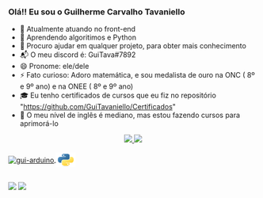 ### Olá!! Eu sou o Guilherme Carvalho Tavaniello

- 🔭 Atualmente atuando no front-end
- 🌱 Aprendendo algoritimos e Python
- 👯 Procuro ajudar em qualquer projeto, para obter mais conhecimento
- 📬 O meu discord é: GuiTava#7892
- 😄 Pronome: ele/dele
- ⚡ Fato curioso: Adoro matemática, e sou medalista de ouro na ONC ( 8º e 9º ano) e na ONEE ( 8º e 9º ano)
- 🎓 Eu tenho certificados de cursos que eu fiz no repositório "https://github.com/GuiTavaniello/Certificados"
- 📕 O meu nível de inglês é mediano, mas estou fazendo cursos para aprimorá-lo

<div align="center">
  <a href="https://github.com/GuiTavaniello">
  <img height="180em" src="https://github-readme-stats.vercel.app/api?username=GuiTavaniello&show_icons=true&theme=dark&include_all_commits=true&count_private=true"/>
  <img height="180em" src="https://github-readme-stats.vercel.app/api/top-langs/?username=GuiTavaniello&layout=compact&langs_count=7&theme=dark"/>
</div>

<div style="display: inline_block"><br>
  <img align="center" alt="gui-arduino" height="30" width="40" src="https://cdn.jsdelivr.net/gh/devicons/devicon/icons/arduino/arduino-original.svg" />
  <img align="center" alt="gui-Python" height="30" width="40" src="https://raw.githubusercontent.com/devicons/devicon/master/icons/python/python-original.svg">
</div>

##

<div>

  <a href="https://www.instagram.com/gui.tavaniello" target="_blank"><img src="https://img.shields.io/badge/-Instagram-%23E4405F?style=for-the-badge&logo=instagram&logoColor=white" target="_blank"></a>
  <a href = "mailto:guitavaniello@gmail.com"><img src="https://img.shields.io/badge/-Gmail-%23333?style=for-the-badge&logo=gmail&logoColor=white" target="_blank"></a>

</div>

